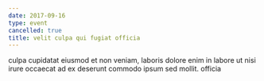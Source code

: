 ```yaml
---
date: 2017-09-16
type: event
cancelled: true
title: velit culpa qui fugiat officia
---
```

culpa cupidatat eiusmod et non veniam, laboris dolore enim in labore ut nisi irure occaecat ad ex deserunt commodo ipsum sed mollit. officia